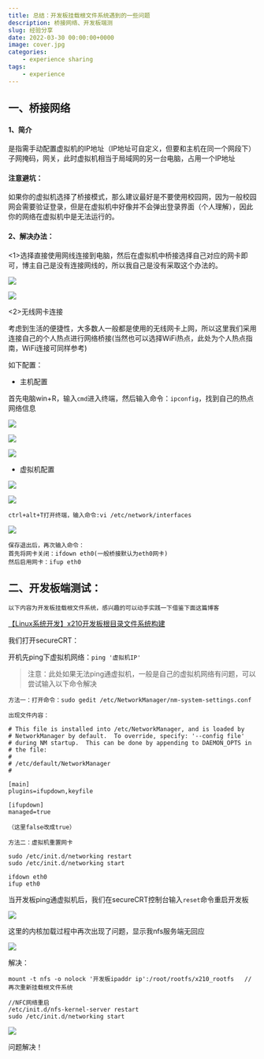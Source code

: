 ```yaml
---
title: 总结：开发板挂载根文件系统遇到的一些问题
description: 桥接网络、开发板端测
slug: 经验分享
date: 2022-03-30 00:00:00+0000
image: cover.jpg
categories:
    - experience sharing
tags:
    - experience
---
```




## 一、桥接网络

#### 1、简介

是指需手动配置虚拟机的IP地址（IP地址可自定义，但要和主机在同一个网段下）子网掩码，网关，此时虚拟机相当于局域网的另一台电脑，占用一个IP地址

#### 注意避坑：

如果你的虚拟机选择了桥接模式，那么建议最好是不要使用校园网，因为一般校园网会需要验证登录，但是在虚拟机中好像并不会弹出登录界面（个人理解），因此你的网络在虚拟机中是无法运行的。



#### 2、解决办法：

<1>选择直接使用网线连接到电脑，然后在虚拟机中桥接选择自己对应的网卡即可，博主自己是没有连接网线的，所以我自己是没有采取这个办法的。

![](https://img-blog.csdnimg.cn/7167af1edaa64e2da1d357d70c1f2b75.png?x-oss-process=image/watermark,type_d3F5LXplbmhlaQ,shadow_50,text_Q1NETiBA5Lul5pS-Xw==,size_20,color_FFFFFF,t_70,g_se,x_16)


![](https://img-blog.csdnimg.cn/2464ef833a5f44cc857003eea990b847.png?x-oss-process=image/watermark,type_d3F5LXplbmhlaQ,shadow_50,text_Q1NETiBA5Lul5pS-Xw==,size_20,color_FFFFFF,t_70,g_se,x_16)


<2>无线网卡连接

考虑到生活的便捷性，大多数人一般都是使用的无线网卡上网，所以这里我们采用连接自己的个人热点进行网络桥接(当然也可以选择WiFi热点，此处为个人热点指南，WiFi连接可同样参考)

如下配置：

* 主机配置

首先电脑win+R，输入`cmd`进入终端，然后输入命令：`ipconfig`，找到自己的热点网络信息

![](https://img-blog.csdnimg.cn/e8696623357746ff88e5c21a6a2f2a38.png?x-oss-process=image/watermark,type_d3F5LXplbmhlaQ,shadow_50,text_Q1NETiBA5Lul5pS-Xw==,size_20,color_FFFFFF,t_70,g_se,x_16)


![](https://img-blog.csdnimg.cn/5574394acfd04750ab469dde635794ff.png?x-oss-process=image/watermark,type_d3F5LXplbmhlaQ,shadow_50,text_Q1NETiBA5Lul5pS-Xw==,size_20,color_FFFFFF,t_70,g_se,x_16)


![](https://img-blog.csdnimg.cn/838f45e5c87a4d388f7988c0fbfac8f9.png?x-oss-process=image/watermark,type_d3F5LXplbmhlaQ,shadow_50,text_Q1NETiBA5Lul5pS-Xw==,size_20,color_FFFFFF,t_70,g_se,x_16)


* 虚拟机配置

![](https://img-blog.csdnimg.cn/1ef17e5bffa644d9901a99cddd829509.png?x-oss-process=image/watermark,type_d3F5LXplbmhlaQ,shadow_50,text_Q1NETiBA5Lul5pS-Xw==,size_20,color_FFFFFF,t_70,g_se,x_16)


![](https://img-blog.csdnimg.cn/f913337e07084f8ca7e4b45ef6c0e3c1.png?x-oss-process=image/watermark,type_d3F5LXplbmhlaQ,shadow_50,text_Q1NETiBA5Lul5pS-Xw==,size_20,color_FFFFFF,t_70,g_se,x_16)


```
ctrl+alt+T打开终端，输入命令:vi /etc/network/interfaces
```

![](https://img-blog.csdnimg.cn/7ecb691179304cb5b85f0a906248de63.png?x-oss-process=image/watermark,type_d3F5LXplbmhlaQ,shadow_50,text_Q1NETiBA5Lul5pS-Xw==,size_20,color_FFFFFF,t_70,g_se,x_16)


```
保存退出后，再次输入命令：
首先将网卡关闭：ifdown eth0(一般桥接默认为eth0网卡)
然后启用网卡：ifup eth0
```

## 二、开发板端测试：

`以下内容为开发板挂载根文件系统，感兴趣的可以动手实践一下借鉴下面这篇博客`

[【Linux系统开发】x210开发板根目录文件系统构建](https://blog.csdn.net/qq_56914146/article/details/124407302?spm=1001.2014.3001.5502)

我们打开secureCRT：

开机先ping下虚拟机网络：`ping '虚拟机IP'`

> 注意：此处如果无法ping通虚拟机，一般是自己的虚拟机网络有问题，可以尝试输入以下命令解决

```
方法一：打开命令：sudo gedit /etc/NetworkManager/nm-system-settings.conf

出现文件内容：

# This file is installed into /etc/NetworkManager, and is loaded by
# NetworkManager by default.  To override, specify: '--config file'
# during NM startup.  This can be done by appending to DAEMON_OPTS in
# the file:
#
# /etc/default/NetworkManager
#

[main]
plugins=ifupdown,keyfile

[ifupdown]
managed=true

（这里false改成true）
```

```
方法二：虚拟机重置网卡

sudo /etc/init.d/networking restart
sudo /etc/init.d/networking start

ifdown eth0
ifup eth0
```

当开发板ping通虚拟机后，我们在secureCRT控制台输入`reset`命令重启开发板

![](https://img-blog.csdnimg.cn/44ed871d254047618d4b116007408f0e.png?x-oss-process=image/watermark,type_d3F5LXplbmhlaQ,shadow_50,text_Q1NETiBA5Lul5pS-Xw==,size_20,color_FFFFFF,t_70,g_se,x_16)




这里的内核加载过程中再次出现了问题，显示我nfs服务端无回应

![](https://img-blog.csdnimg.cn/c6e42fcd827b48f89c479f34e45f6767.png)




解决：

```
mount -t nfs -o nolock '开发板ipaddr ip':/root/rootfs/x210_rootfs   //再次重新挂载根文件系统

//NFC网络重启
/etc/init.d/nfs-kernel-server restart 
sudo /etc/init.d/networking start
```

![](https://img-blog.csdnimg.cn/350f40f5e7134ccca7657925ed590139.png?x-oss-process=image/watermark,type_d3F5LXplbmhlaQ,shadow_50,text_Q1NETiBA5Lul5pS-Xw==,size_20,color_FFFFFF,t_70,g_se,x_16)


问题解决！
